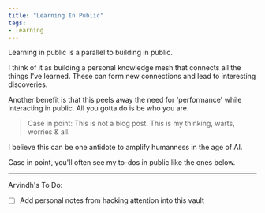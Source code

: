```yaml
---
title: "Learning In Public"
tags: 
- learning
---
```


Learning in public is a parallel to building in public.

I think of it as building a personal knowledge mesh that connects all the things I've learned. These can form new connections and lead to interesting discoveries.

Another benefit is that this peels away the need for 'performance' while interacting in public. All you gotta do is be who you are. 

>Case in point: This is not a blog post. This is my thinking, warts, worries & all.

I believe this can be one antidote to amplify humanness in the age of AI.

Case in point, you'll often see my to-dos in public like the ones below.

---
Arvindh's To Do:
- [ ] Add personal notes from hacking attention into this vault